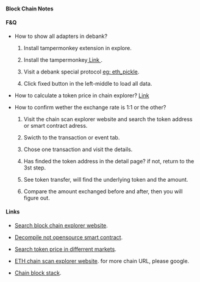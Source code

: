 #### Block Chain Notes

#### F&Q

- How to show all adapters in debank?
  
  1) Install  tampermonkey extension in explore.
  
  2) Install the tampermonkey[ Link ](https://greasyfork.org/zh-CN/scripts/476487-debank-pools-adapterid).
  
  3) Visit a debank special protocol [eg: eth_pickle](https://debank.com/protocols/pickle).
  
  4) Click fixed button in the left-middle to load all data.

- How to calculate a token price in chain explorer? [Link](https://ethereum.stackexchange.com/questions/83701/how-to-infer-token-price-from-ethereum-blockchain-uniswap-data)

- How to confirm wether the exchange rate is 1:1 or the other?
  
  1) Visit the chain scan explorer website and search the token address or smart contract adress.
  
  2) Swicth to the transaction or event tab.
  
  3) Chose one transaction and visit the details.
  
  4) Has finded the token address in the detail page? if not, return to the 3st step. 
  
  5) See token transfer, will find the underlying token and the amount.
  
  6) Compare the amount exchanged before and after, then you will figure out.

#### Links

- [Search block chain explorer website](https://blockscan.com).

- [Decompile not opensource smart contract](https://library.dedaub.com).

- [Search token price in differrent markets](https://coinmarketcap.com).

- [ETH chain scan explorer website](https://etherscan.io). for more chain URL, please google.

- [Chain block stack](https://ethereum.stackexchange.com).
